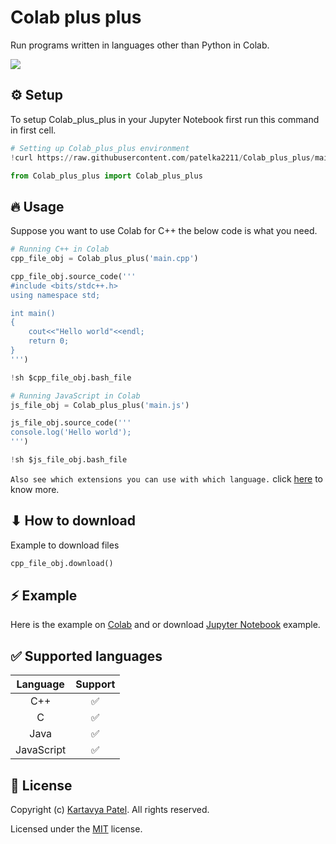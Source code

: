 # Colab plus plus

Run programs written in languages other than Python in Colab.

![](https://opengraph.githubassets.com/1/patelka2211/Colab_plus_plus)

## ⚙️ Setup

To setup Colab_plus_plus in your Jupyter Notebook first run this command in first cell.

```py
# Setting up Colab_plus_plus environment
!curl https://raw.githubusercontent.com/patelka2211/Colab_plus_plus/main/Colab_plus_plus.py --output Colab_plus_plus.py

from Colab_plus_plus import Colab_plus_plus
```

## 🔥 Usage

Suppose you want to use Colab for C++ the below code is what you need.

```py
# Running C++ in Colab
cpp_file_obj = Colab_plus_plus('main.cpp')

cpp_file_obj.source_code('''
#include <bits/stdc++.h>
using namespace std;

int main()
{
    cout<<"Hello world"<<endl;
    return 0;
}
''')

!sh $cpp_file_obj.bash_file
```

```py
# Running JavaScript in Colab
js_file_obj = Colab_plus_plus('main.js')

js_file_obj.source_code('''
console.log('Hello world');
''')

!sh $js_file_obj.bash_file
```

`Also see which extensions you can use with which language.` click [here](./alternative-extensions.json) to know more.

## ⬇ How to download

Example to download files

```py
cpp_file_obj.download()
```

## ⚡️ Example

Here is the example on [Colab](https://colab.research.google.com/github/patelka2211/Colab_plus_plus/blob/main/Colab%2B%2B.ipynb "Go to example") and or download [Jupyter Notebook](./Colab%2B%2B.ipynb) example.

## ✅ Supported languages

|  Language  | Support |
| :--------: | :-----: |
|    C++     |   ✅    |
|     C      |   ✅    |
|    Java    |   ✅    |
| JavaScript |   ✅    |

## 📝 License

Copyright (c) [Kartavya Patel](https://github.com/patelka2211 "Kartavya Patel on Github"). All rights reserved.

Licensed under the [MIT](./LICENSE "See license") license.
